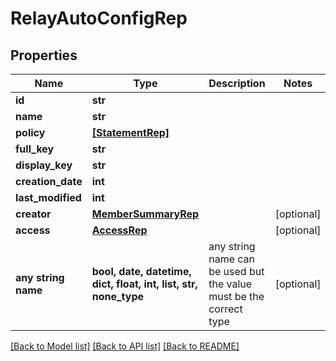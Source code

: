 # RelayAutoConfigRep


## Properties
Name | Type | Description | Notes
------------ | ------------- | ------------- | -------------
**id** | **str** |  | 
**name** | **str** |  | 
**policy** | [**[StatementRep]**](StatementRep.md) |  | 
**full_key** | **str** |  | 
**display_key** | **str** |  | 
**creation_date** | **int** |  | 
**last_modified** | **int** |  | 
**creator** | [**MemberSummaryRep**](MemberSummaryRep.md) |  | [optional] 
**access** | [**AccessRep**](AccessRep.md) |  | [optional] 
**any string name** | **bool, date, datetime, dict, float, int, list, str, none_type** | any string name can be used but the value must be the correct type | [optional]

[[Back to Model list]](../README.md#documentation-for-models) [[Back to API list]](../README.md#documentation-for-api-endpoints) [[Back to README]](../README.md)


